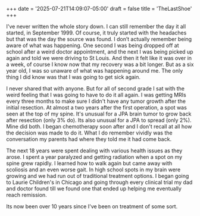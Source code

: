 +++
date = '2025-07-21T14:09:07-05:00'
draft = false
title = 'TheLastShoe'
+++

I've never written the whole story down. I can still remember the day it all started, in September 1999. Of course, it truly started with the headaches but that was the day the source was found. I don’t actually remember being aware of what was happening. One second I was being dropped off at school after a weird doctor appointment, and the next I was being picked up again and told we were driving to St Louis. And then it felt like it was over in a week, of course I know now that my recovery was a bit longer. But as a six year old, I was so unaware of what was happening around me. The only thing I did know was that I was going to get sick again. 

I never shared that with anyone. But for all of second grade I sat with the weird feeling that I was going to have to do it all again. I was getting MRIs every three months to make sure I didn't have any tumor growth after the initial resection. At almost a two years after the first operation, a spot was seen at the top of my spine. It's unusual for a JPA brain tumor to grow back after resection (only 3% do). Its also unusual for a JPA to spread (only 2%). Mine did both. I began chemotherapy soon after and I don't recall at all how the decision was made to do it. What I do remember vividly was the conversation my parents had where they told me it had come back.

The next 18 years were spent dealing with various health issues as they arose. I spent a year paralyzed and getting radiation when a spot on my spine grew rapidly. I learned how to walk again but came away with scoliosis and an even worse gait. In high school spots in my brain were growing and we had run out of traditional treatment options. I began going to Laurie Children's in Chicago and going through every clinical trial my dad and doctor found till we found one that ended up helping me eventually reach remission. 

Its now been over 10 years since I've been on treatment of some sort. 
